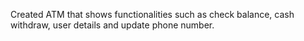 Created ATM that shows functionalities such as check balance, cash withdraw, user details and update phone number. 
